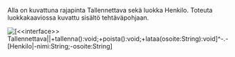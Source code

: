 

Alla on kuvattuna rajapinta Tallennettava sekä luokka Henkilo. Toteuta luokkakaaviossa kuvattu sisältö tehtäväpohjaan.

<img  src="../img/exercises/luokkakaavio-tallennettava-henkilo.png" alt="[<<interface>> Tallennettava||+tallenna():void;+poista():void;+lataa(osoite:String):void]^-.-[Henkilo|-nimi:String;-osoite:String]">


